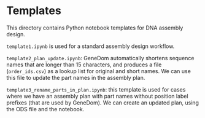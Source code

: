 # Templates

This directory contains Python notebook templates for DNA assembly design.

`template1.ipynb` is used for a standard assembly design workflow.

`template2_plan_update.ipynb`: GeneDom automatically shortens sequence names that are longer than 15 characters, and produces a file (`order_ids.csv`) as a lookup list for original and short names. We can use this file to update the part names in the assembly plan.

`template3_rename_parts_in_plan.ipynb`: this template is used for cases where we have an assembly plan with part names without position label prefixes (that are used by GeneDom). We can create an updated plan, using the ODS file and the notebook.
